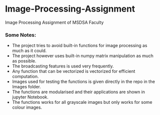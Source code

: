 # Image-Processing-Assignment
Image Processing Assignment of MSDSA Faculty

### Some Notes:
- The project tries to avoid built-in functions for image processing as much as it could.
- The project however uses built-in numpy matrix manipulation as much as possible.
- The broadcasting features is used very frequently.
- Any function that can be vectorized is vectorized for efficient computation.
- Images used for testing the functions is given directly in the repo in the Images folder.
- The functions are modularised and their applications are shown in jupyter Notebook.
- The functions works for all grayscale images but only works for some colour images.
